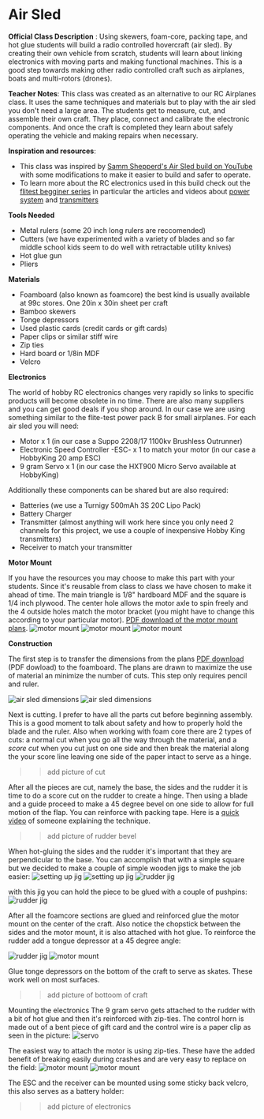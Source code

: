 # Air Sled
**Official Class Description** : Using skewers, foam-core, packing tape, and hot glue students will build a 
radio controlled hovercraft (air sled). By creating their own vehicle from scratch, students
will learn about linking electronics with moving parts and making functional machines.
This is a good step towards making other radio controlled craft such as airplanes, boats
and multi-rotors (drones).

**Teacher Notes**: This class was created as an alternative to our RC Airplanes class. It uses the same techniques and materials but to play with the air sled you don't need a large area. The students get to measure, cut, and assemble their own craft. They place, connect and calibrate the electronic components. And once the craft is completed they learn about safely operating the vehicle and making repairs when necessary.

**Inspiration and resources**: 

* This class was inspired by [Samm Shepperd's Air Sled build on YouTube](https://youtu.be/lb7DPmaW8qs) with some modifications to make it easier to build and safer to operate.
* To learn more about the RC electronics used in this build check out the [flitest begginer series](http://www.flitetest.com/authors/FliteTest#/textSearch=HorizonHobby-BeginnerSeries&listSort=date_low_to_high) in particular the articles and videos about [power system](http://www.flitetest.com/articles/beginner-series-power-system) and [transmitters](http://www.flitetest.com/articles/beginner-series-transmitters)

**Tools Needed** 

* Metal rulers (some 20 inch long rulers are reccomended)
* Cutters (we have experimented with a variety of blades and so far middle school kids seem to do well with retractable utility knives)
* Hot glue gun
* Pliers

**Materials**

* Foamboard (also known as foamcore) the best kind is usually available at 99c stores. One 20in x 30in sheet per craft
* Bamboo skewers
* Tonge depressors
* Used plastic cards (credit cards or gift cards)
* Paper clips or similar stiff wire
* Zip ties
* Hard board or 1/8in MDF
* Velcro

**Electronics**

The world of hobby RC electronics changes very rapidly so links to specific products will become obsolete in no time. There are also many suppliers and you can get good deals if you shop around. In our case we are using something similar to the flite-test power pack B for small airplanes. For each air sled you will need:
* Motor x 1 (in our case a Suppo 2208/17 1100kv Brushless Outrunner)
* Electronic Speed Controller -ESC- x 1 to match your motor (in our case a HobbyKing 20 amp ESC)
* 9 gram Servo x 1 (in our case the HXT900 Micro Servo available at HobbyKing)

Additionally these components can be shared but are also required:
* Batteries (we use a Turnigy 500mAh 3S 20C Lipo Pack)
* Battery Charger
* Transmitter (almost anything will work here since you only need 2 channels for this project, we use a couple of inexpensive Hobby King transmitters)
* Receiver to match your transmitter

**Motor Mount**

If you have the resources you may choose to make this part with your students. Since it's reusable from class to class we have chosen to make it ahead of time. The main triangle is 1/8" hardboard MDF and the square is 1/4 inch plywood. The center hole allows the motor axle to spin freely and the 4 outside holes match the motor bracket (you might have to change this according to your particular motor). [PDF download of the motor mount plans](https://github.com/ftobon/steam-classes/raw/master/images/air-sled/air-sled-motor-mount.pdf).
![motor mount](https://raw.githubusercontent.com/ftobon/steam-classes/master/images/air-sled/air-sled-motor-mount.jpg)
![motor mount](https://raw.githubusercontent.com/ftobon/steam-classes/master/images/air-sled/air-sled-05.jpg)
![motor mount](https://raw.githubusercontent.com/ftobon/steam-classes/master/images/air-sled/air-sled-06.jpg)

**Construction**

The first step is to transfer the dimensions from the plans [PDF download](https://github.com/ftobon/steam-classes/raw/master/images/air-sled/air-sled-dimensions.pdf) (PDF dowload) to the foamboard. The plans are drawn to maximize the use of material an minimize the number of cuts. This step only requires pencil and ruler. 

![air sled dimensions](https://raw.githubusercontent.com/ftobon/steam-classes/master/images/air-sled/air-sled-dimensions.jpg)
![air sled dimensions](https://raw.githubusercontent.com/ftobon/steam-classes/master/images/air-sled/air-sled-16.jpg)


Next is cutting. I prefer to have all the parts cut before beginning assembly. This is a good moment to talk about safety and how to properly hold the blade and the ruler. Also when working with foam core there are 2 types of cuts: a normal cut when you go all the way through the material, and a *score cut* when you cut just on one side and then break the material along the your score line leaving one side of the paper intact to serve as a hinge. 

>> add picture of cut

After all the pieces are cut, namely the base, the sides and the rudder it is time to do a score cut on the rudder to create a hinge. Then using a blade and a guide proceed to make a 45 degree bevel on one side to allow for full motion of the flap. You can reinforce with packing tape. Here is a [quick video](https://youtu.be/w3__FHKIUvk?t=1m6s) of someone explaining the technique.

>> add picture of rudder bevel

When hot-gluing the sides and the rudder it's important that they are perpendicular to the base. You can accomplish that with a simple square but we decided to make a couple of simple wooden jigs to make the job easier:
![setting up jig](https://github.com/ftobon/steam-classes/raw/master/images/air-sled/air-sled-01.jpg)
![setting up jig](https://github.com/ftobon/steam-classes/raw/master/images/air-sled/air-sled-02.jpg)
![rudder jig](https://github.com/ftobon/steam-classes/raw/master/images/air-sled/air-sled-03.jpg)

with this jig you can hold the piece to be glued with a couple of pushpins: 
![rudder jig](https://github.com/ftobon/steam-classes/raw/master/images/air-sled/air-sled-04.jpg)

After all the foamcore sections are glued and reinforced glue the motor mount on the center of the craft. Also notice the chopstick between the sides and the motor mount, it is also attached with hot glue. To reinforce the rudder add a tongue depressor at a 45 degree angle:

![rudder jig](https://github.com/ftobon/steam-classes/blob/master/images/air-sled/air-sled-12.jpg)
![motor mount](https://github.com/ftobon/steam-classes/blob/master/images/air-sled/air-sled-13.jpg)

Glue tonge depressors on the bottom of the craft to serve as skates. These work well on most surfaces.

>> add picture of bottoom of craft

Mounting the electronics
The 9 gram servo gets attached to the rudder with a bit of hot glue and then it's reinforced with zip-ties. The control horn is made out of a bent piece of gift card and the control wire is a paper clip as seen in the picture:
![servo](https://github.com/ftobon/steam-classes/blob/master/images/air-sled/air-sled-09.jpg)

The easiest way to attach the motor is using zip-ties. These have the added benefit of breaking easily during crashes and are very easy to replace on the field:
![motor mount](https://github.com/ftobon/steam-classes/blob/master/images/air-sled/air-sled-08.jpg)
![motor mount](https://github.com/ftobon/steam-classes/blob/master/images/air-sled/air-sled-07.jpg)

The ESC and the receiver can be mounted using some sticky back velcro, this also serves as a battery holder:

>> add picture of electronics




